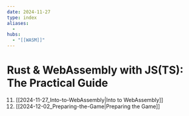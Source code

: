 ```yaml
---
date: 2024-11-27
type: index
aliases:
  -
hubs:
  - "[[WASM]]"
---
```


# Rust & WebAssembly with JS(TS): The Practical Guide

11. [[2024-11-27_Into-to-WebAssembly|Into to WebAssembly]]
12. [[2024-12-02_Preparing-the-Game|Preparing the Game]]

